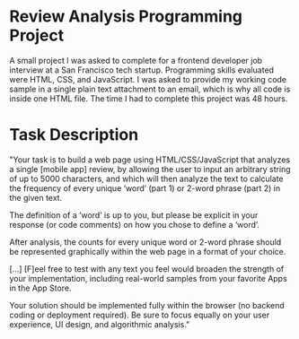 # Review Analysis Programming Project
A small project I was asked to complete for a frontend developer job interview at a San Francisco tech startup. Programming skills evaluated were HTML, CSS, and JavaScript. I was asked to provide my working code sample in a single plain text attachment to an email, which is why all code is inside one HTML file. The time I had to complete this project was 48 hours.

# Task Description
"Your task is to build a web page using HTML/CSS/JavaScript that analyzes a single [mobile app] review, by allowing the user to input an arbitrary string of up to 5000 characters, and which will then analyze the text to calculate the frequency of every unique ‘word’ (part 1) or 2-word phrase (part 2) in the given text.

The definition of a ‘word’ is up to you, but please be explicit in your response (or code comments) on how you chose to define a ‘word’.

After analysis, the counts for every unique word or 2-word phrase should be represented graphically within the web page in a format of your choice.

[...] [F]eel free to test with any text you feel would broaden the strength of your implementation, including real-world samples from your favorite Apps in the App Store.

Your solution should be implemented fully within the browser (no backend coding or deployment required). Be sure to focus equally on your user experience, UI design, and algorithmic analysis."
